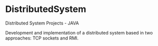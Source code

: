 # DistributedSystem
Distributed System Projects - JAVA

Development and implementation of a distributed system based in two approaches: TCP sockets and RMI.
